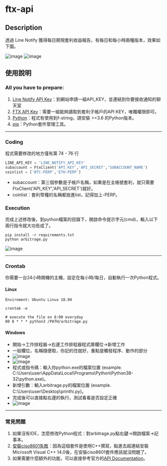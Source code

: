 # ftx-api

## Description
透過 Line Notify 獲得每日期現套利收益報告，有每日和每小時兩種版本，效果如下圖。

![image](https://github.com/maya142857/ftx-line-notify/blob/main/.img/per-hour.png)
![image](https://github.com/maya142857/ftx-line-notify/blob/main/.img/per-day.png)

## 使用說明

### All you have to prepare:
1. [Line Notify API Key](https://notify-bot.line.me/zh_TW/)：到網站申請一組API_KEY，並連結到你要接收通知的聊天室
2. [FTX API Key](https://ftx.com/profile)：需要一組能夠讀取到套利子帳戶的API KEY，唯獨權限即可。
3. [Python](https://www.python.org/)：程式有使用到f-string，請安裝 >=3.6 的Python版本。
4. [pip](https://pip.pypa.io/en/stable/installing/)：Python套件管理工具。

--- 
### Coding
程式需要修改的地方僅有第 74 - 76 行
```python
LINE_API_KEY = 'LINE_NOTIFY_API_KEY'
subaccount = FtxClient('API_KEY','API_SECRET','SUBACCOUNT_NAME') 
coinlist = ['BTC-PERP','ETH-PERP']
```
- subaccount：第三個參數是子帳戶名稱，如果是在主帳號套利，就只需要FtxClient('API_KEY','API_SECRET')就好。
- coinlist：套利幣種的名稱都放進list，記得加上-PERP。

### Execution
完成上述修改後，到python檔案的目錄下，開啟命令提示字元(cmd)，輸入以下兩行指令就大功告成了。
```shell
pip install -r requirements.txt
python arbitrage.py
```

![image](https://github.com/maya142857/ftx-line-notify/blob/main/.img/cmd.png)

--- 
### Crontab
你需要一台24小時開機的主機，設定在每小時/每日，自動執行一次Python程式。

#### Linux
```shell
Enviroment: Ubuntu Linux 18.04

crontab -e

# execute the file on 8:00 everyday
00 8 * * * python3 /PATH/arbitrage.py 
```

#### Windows
- 開始→工作排程器→右邊工作排程器程式庫欄位→新增工作
- 一般欄位，名稱隨便取，你記的住就好，重點是觸發程序、動作的部分
- ![image](https://github.com/maya142857/ftx-line-notify/blob/main/.img/win-crontab(1).png)
- ![image](https://github.com/maya142857/ftx-line-notify/blob/main/.img/win-crontab(2).png)
- 程式或指令碼：輸入你python.exe的檔案位置 (example. C:\Users\user\AppData\Local\Programs\Python\Python38-32\python.exe)。
- 新增引數：輸入arbitrage.py的檔案位置 (example. C:\Users\user\Desktop\printhi.py)。
- 完成後可以直接點右邊的執行，測試看看是否設定正確
- ![image](https://github.com/maya142857/ftx-line-notify/blob/main/.img/win-crontab(3).png)

--- 
### 常見問題
1. 如果沒有IDE，怎麼修改Python程式：對arbitrage.py點右鍵→開啟檔案→記事本。
2. [安裝ciso8601失敗](https://hjwang520.pixnet.net/blog/post/404280185-%E5%AE%89%E8%A3%9Dmicrosoft-visual-c%2B%2B-14.0)：因為這個套件是使用C++撰寫，點進去超連結安裝Microsoft Visual C++ 14.0後，在安裝ciso8601套件應該就沒問題了。
3. 如果需要什麼額外的功能，可以直接參考官方的[API Documentation](https://docs.ftx.com/#overview)。
